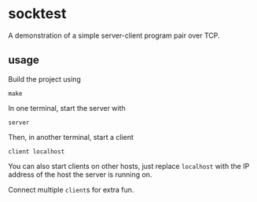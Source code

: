 socktest
========

A demonstration of a simple server-client program pair over TCP.

usage
-----

Build the project using

````
make
````

In one terminal, start the server with

````
server
````

Then, in another terminal, start a client

````
client localhost
````

You can also start clients on other hosts, just replace `localhost` with the IP address of the host the server is running on.

Connect multiple `client`s for extra fun.
